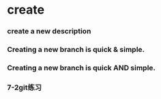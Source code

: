 # create

### create a new description

### Creating a new branch is quick & simple.

### Creating a new branch is quick AND simple.

### 7-2git练习
